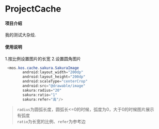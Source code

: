 # ProjectCache

#### 项目介绍
我的测试大杂烩.

#### 使用说明

1.按比例设置图片的长宽
2.设置圆角图片
```java
 <mos.kos.cache.sakura.SakuraImage
        android:layout_width="200dp"
        android:layout_height="200dp"
        android:scaleType="centerCrop"
        android:src="@drawable/image"
        sakura:radius="20"
        sakura:ratio="1"
        sakura:refer="高"/>
```
> `radius`为圆弧长度，圆弧长<=0的时候，弧度为0，大于0的时候图片展示有弧度
><br/> `ratio`为长宽的比例、`refer`为参考边